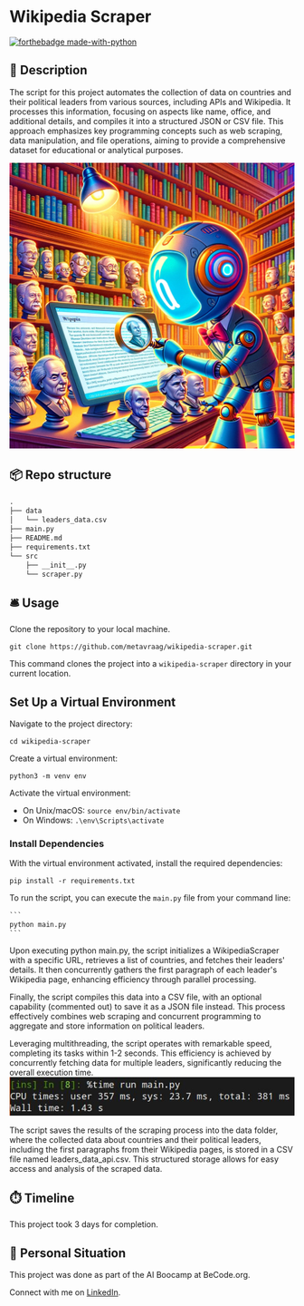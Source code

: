 # Wikipedia Scraper
[![forthebadge made-with-python](https://ForTheBadge.com/images/badges/made-with-python.svg)](https://www.python.org/)


## 🏢 Description
The script for this project automates the collection of data on countries and their political leaders from various sources, including APIs and Wikipedia. It processes this information, focusing on aspects like name, office, and additional details, and compiles it into a structured JSON or CSV file. This approach emphasizes key programming concepts such as web scraping, data manipulation, and file operations, aiming to provide a comprehensive dataset for educational or analytical purposes.

![logo](logo.webp)

## 📦 Repo structure

```
.
├── data
│   └── leaders_data.csv
├── main.py
├── README.md
├── requirements.txt
└── src
    ├── __init__.py
    └── scraper.py
```

## 🛎️ Usage

Clone the repository to your local machine.
```
git clone https://github.com/metavraag/wikipedia-scraper.git

```
This command clones the project into a `wikipedia-scraper` directory in your current location.

## Set Up a Virtual Environment

Navigate to the project directory:
```
cd wikipedia-scraper
```
Create a virtual environment:
```
python3 -m venv env
```
Activate the virtual environment:

- On Unix/macOS: `source env/bin/activate`
- On Windows: `.\env\Scripts\activate`

### Install Dependencies

With the virtual environment activated, install the required dependencies:
```
pip install -r requirements.txt
```



To run the script, you can execute the `main.py` file from your command line:

    ```
    python main.py
    ```


 Upon executing python main.py, the script initializes a WikipediaScraper with a specific URL, retrieves a list of countries, and fetches their leaders' details. It then concurrently gathers the first paragraph of each leader's Wikipedia page, enhancing efficiency through parallel processing. 

Finally, the script compiles this data into a CSV file, with an optional capability (commented out) to save it as a JSON file instead. This process effectively combines web scraping and concurrent programming to aggregate and store information on political leaders.

Leveraging multithreading, the script operates with remarkable speed, completing its tasks within 1-2 seconds. This efficiency is achieved by concurrently fetching data for multiple leaders, significantly reducing the overall execution time.
![speed](speed.jpg)

The script saves the results of the scraping process into the data folder, where the collected data about countries and their political leaders, including the first paragraphs from their Wikipedia pages, is stored in a CSV file named leaders_data_api.csv. This structured storage allows for easy access and analysis of the scraped data.


## ⏱️ Timeline

This project took 3 days for completion.

## 📌 Personal Situation
This project was done as part of the AI Boocamp at BeCode.org. 

Connect with me on [LinkedIn](https://www.linkedin.com/in/ivan-panafidin-8937b62b1/).

